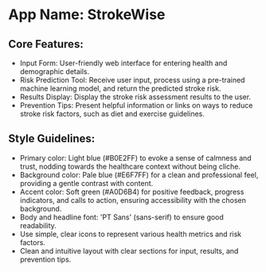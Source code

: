 # **App Name**: StrokeWise

## Core Features:

- Input Form: User-friendly web interface for entering health and demographic details.
- Risk Prediction Tool: Receive user input, process using a pre-trained machine learning model, and return the predicted stroke risk.
- Results Display: Display the stroke risk assessment results to the user.
- Prevention Tips: Present helpful information or links on ways to reduce stroke risk factors, such as diet and exercise guidelines.

## Style Guidelines:

- Primary color: Light blue (#B0E2FF) to evoke a sense of calmness and trust, nodding towards the healthcare context without being cliche.
- Background color: Pale blue (#E6F7FF) for a clean and professional feel, providing a gentle contrast with content.
- Accent color: Soft green (#A0D6B4) for positive feedback, progress indicators, and calls to action, ensuring accessibility with the chosen background.
- Body and headline font: 'PT Sans' (sans-serif) to ensure good readability.
- Use simple, clear icons to represent various health metrics and risk factors.
- Clean and intuitive layout with clear sections for input, results, and prevention tips.